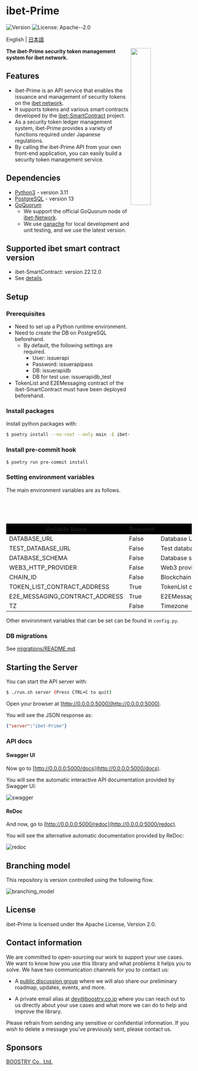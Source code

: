 # ibet-Prime

<p>
  <img alt="Version" src="https://img.shields.io/badge/version-23.12-blue.svg?cacheSeconds=2592000" />
  <img alt="License: Apache--2.0" src="https://img.shields.io/badge/License-Apache--2.0-yellow.svg" />
</p>

English | [日本語](./README_JA.md)

<img width="33%" align="right" src="https://user-images.githubusercontent.com/963333/71672471-6383c080-2db9-11ea-85b6-8815519652ec.png"/>

**The ibet-Prime security token management system for ibet network.**

## Features

- ibet-Prime is an API service that enables the issuance and management of security tokens on the [ibet network](https://github.com/BoostryJP/ibet-Network).
- It supports tokens and various smart contracts developed by the [ibet-SmartContract](https://github.com/BoostryJP/ibet-SmartContract) project.
- As a security token ledger management system, ibet-Prime provides a variety of functions required under Japanese regulations.
- By calling the ibet-Prime API from your own front-end application, you can easily build a security token management service.

## Dependencies

- [Python3](https://www.python.org/downloads/release/python-3811/) - version 3.11
- [PostgreSQL](https://www.postgresql.org/) - version 13
- [GoQuorum](https://github.com/ConsenSys/quorum)
  - We support the official GoQuorum node of [ibet-Network](https://github.com/BoostryJP/ibet-Network).
  - We use [ganache](https://github.com/trufflesuite/ganache) for local development and unit testing, and we use the latest version.


## Supported ibet smart contract version

* ibet-SmartContract: version 22.12.0
* See [details](./contracts/contract_version.md).


## Setup

### Prerequisites

- Need to set up a Python runtime environment.
- Need to create the DB on PostgreSQL beforehand.
  - By default, the following settings are required.
    - User: issuerapi
    - Password: issuerapipass
    - DB: issuerapidb
    - DB for test use: issuerapidb_test
- TokenList and E2EMessaging contract of the ibet-SmartContract must have been deployed beforehand.

### Install packages

Install python packages with:
```bash
$ poetry install --no-root --only main -E ibet-explorer
```

### Install pre-commit hook
```bash
$ poetry run pre-commit install
```

### Setting environment variables

The main environment variables are as follows. 

<table style="border-collapse: collapse" id="env-table">
    <tr bgcolor="#000000">
        <th style="width: 25%">Variable Name</th>
        <th style="width: 10%">Required</th>
        <th style="width: 30%">Details</th>
        <th>Example</th>
    </tr>
    <tr>
        <td>DATABASE_URL</td>
        <td>False</td>
        <td nowrap>Database URL</td>
        <td>postgresql+psycopg://issuerapi:issuerapipass@localhost:5432/issuerapidb</td>
    </tr>
    <tr>
        <td>TEST_DATABASE_URL</td>
        <td>False</td>
        <td nowrap>Test database URL</td>
        <td>postgresql+psycopg://issuerapi:issuerapipass@localhost:5432/issuerapidb</td>
    </tr>
    <tr>
        <td>DATABASE_SCHEMA</td>
        <td>False</td>
        <td nowrap>Database schema</td>
        <td></td>
    </tr>
    <tr>
        <td>WEB3_HTTP_PROVIDER</td>
        <td>False</td>
        <td nowrap>Web3 provider</td>
        <td>http://localhost:8545</td>
    </tr>
    <tr>
        <td>CHAIN_ID</td>
        <td>False</td>
        <td nowrap>Blockchain network ID</td>
        <td>1010032</td>
    </tr>
    <tr>
        <td>TOKEN_LIST_CONTRACT_ADDRESS</td>
        <td>True</td>
        <td nowrap>TokenList contract address</td>
        <td>0x0000000000000000000000000000000000000000</td>
    </tr>
    <tr>
        <td>E2E_MESSAGING_CONTRACT_ADDRESS</td>
        <td>True</td>
        <td nowrap>E2EMessaging contract address</td>
        <td>0x0000000000000000000000000000000000000000</td>
    </tr>
    <tr>
        <td>TZ</td>
        <td>False</td>
        <td nowrap>Timezone</td>
        <td>Asia/Tokyo</td>
    </tr>
</table>

Other environment variables that can be set can be found in `config.py`.

### DB migrations

See [migrations/README.md](migrations/README.md).


## Starting the Server

You can start the API server with:
```bash
$ ./run.sh server (Press CTRL+C to quit)
```

Open your browser at [http://0.0.0.0:5000](http://0.0.0.0:5000).

You will see the JSON response as:
```json
{"server":"ibet-Prime"}
```

### API docs

#### Swagger UI

Now go to [http://0.0.0.0:5000/docs](http://0.0.0.0:5000/docs).

You will see the automatic interactive API documentation provided by Swagger UI:

![swagger](https://user-images.githubusercontent.com/963333/146362141-da0fc0d2-1518-4041-a274-be2b743966a1.png)


#### ReDoc

And now, go to [http://0.0.0.0:5000/redoc](http://0.0.0.0:5000/redoc).

You will see the alternative automatic documentation provided by ReDoc:

![redoc](https://user-images.githubusercontent.com/963333/146362775-c1ec56fa-f0b0-48a4-8926-75c2b7159c90.png)


## Branching model

This repository is version controlled using the following flow.

![branching_model](https://user-images.githubusercontent.com/963333/153910560-2c67f8ad-73ae-4aaa-9e9f-9242643f6098.png)

## License

ibet-Prime is licensed under the Apache License, Version 2.0.

## Contact information

We are committed to open-sourcing our work to support your use cases. 
We want to know how you use this library and what problems it helps you to solve. 
We have two communication channels for you to contact us:

* A [public discussion group](https://github.com/BoostryJP/ibet-Prime/discussions)
where we will also share our preliminary roadmap, updates, events, and more.

* A private email alias at
[dev@boostry.co.jp](mailto:dev@boostry.co.jp)
where you can reach out to us directly about your use cases and what more we can
do to help and improve the library.
  
Please refrain from sending any sensitive or confidential information. 
If you wish to delete a message you've previously sent, please contact us.

## Sponsors

[BOOSTRY Co., Ltd.](https://boostry.co.jp/)
